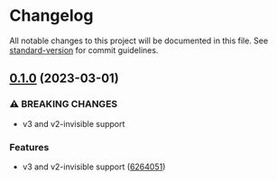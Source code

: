 # Changelog

All notable changes to this project will be documented in this file. See [standard-version](https://github.com/conventional-changelog/standard-version) for commit guidelines.

## [0.1.0](https://github.com/DataShades/ckanext-recaptcha/compare/v0.0.1...v0.1.0) (2023-03-01)


### ⚠ BREAKING CHANGES

* v3 and v2-invisible support

### Features

* v3 and v2-invisible support ([6264051](https://github.com/DataShades/ckanext-recaptcha/commit/626405114745be6282610fa79a75b56a2a5b949d))

